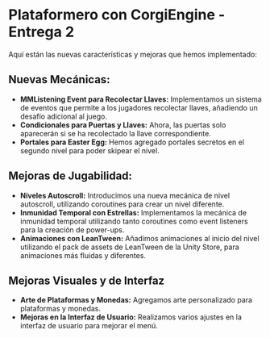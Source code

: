 # Plataformero con CorgiEngine - Entrega 2

Aquí están las nuevas características y mejoras que hemos implementado:

## **Nuevas Mecánicas:** 
- **MMListening Event para Recolectar Llaves:** Implementamos un sistema de eventos que permite a los jugadores recolectar llaves, añadiendo un desafío adicional al juego.
- **Condicionales para Puertas y Llaves:** Ahora, las puertas solo aparecerán si se ha recolectado la llave correspondiente.
- **Portales para Easter Egg:** Hemos agregado portales secretos en el segundo nivel para poder skipear el nivel.

## **Mejoras de Jugabilidad:**
- **Niveles Autoscroll:** Introducimos una nueva mecánica de nivel autoscroll, utilizando coroutines para crear un nivel diferente.
- **Inmunidad Temporal con Estrellas:** Implementamos la mecánica de inmunidad temporal utilizando tanto coroutines como event listeners para la creación de power-ups.
- **Animaciones con LeanTween:** Añadimos animaciones al inicio del nivel utilizando el pack de assets de LeanTween de la Unity Store, para animaciones más fluidas y diferentes.

## **Mejoras Visuales y de Interfaz**
- **Arte de Plataformas y Monedas:** Agregamos arte personalizado para plataformas y monedas.
- **Mejoras en la Interfaz de Usuario:** Realizamos varios ajustes en la interfaz de usuario para mejorar el menú.
